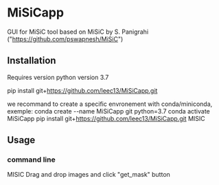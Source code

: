 # MiSiCapp
GUI for MiSiC tool
based on MiSiC by S. Panigrahi ("https://github.com/pswapnesh/MiSiC")

## Installation
Requires version python version 3.7

pip install git+https://github.com/leec13/MiSiCapp.git

we recommand to create a specific envronement with conda/miniconda, exemple:
conda create --name MiSiCapp git python=3.7
conda activate MiSiCapp
pip install git+https://github.com/leec13/MiSiCapp.git
MISIC

## Usage

### command line
MISIC
Drag and drop images and click "get_mask" button

